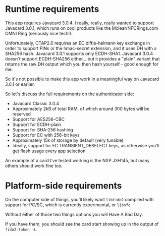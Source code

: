 # Runtime requirements

This app requires Javacard 3.0.4. I really, really, really wanted to
support Javacard 3.0.1, which runs on cool products like the
Mclear/NFCRings.com OMNI Ring (seriously nice tech!).

Unfortunately, CTAP2.0 requires an EC diffie-helmann key exchange
in order to support PINs or the hmac-secret extension, and it uses
DH with a SHA256 hash. Javacard 3.0.1 supports only ECDH-SHA1.
Javacard 3.0.4 doesn't support ECDH-SHA256 either... but it provides
a "plain" variant that returns the raw DH output which you then
hash yourself - good enough for me.

So it's not possible to make this app work in a meaningful way on
Javacard 3.0.1 or earlier.

So let's discuss the full requirements on the authenticator side:

- Javacard Classic 3.0.4
- Approximately 2kB of total RAM, of which around 300 bytes will be reserved
- Support for AES256-CBC
- Support for ECDH-plain
- Support for SHA-256 hashing
- Support for EC with 256-bit keys
- Approximately 15k of storage by default (very tunable)
- Ideally, support for EC TRANSIENT_DESELECT keys, as otherwise you'll get flash usage every app selection

An example of a card I've tested working is the NXP J3H145, but many
others should work fine too.

# Platform-side requirements

On the computer side of things, you'll likely want `libfido2` compiled
with support for PC/SC, which is currently experimental, or `libnfc`.

Without either of those two things options you will Have A Bad Day.

If you have them, you should see the card start showing up in the output
of `fido2-token -L`.
